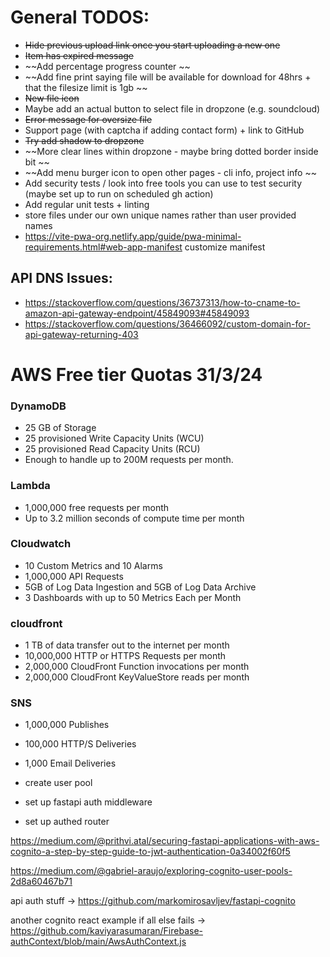 # General TODOS:

- ~~Hide previous upload link once you start uploading a new one~~
- ~~Item has expired message~~
- ~~Add percentage progress counter ~~
- ~~Add fine print saying file will be available for download for 48hrs + that the filesize limit is 1gb ~~
- ~~New file icon~~
- Maybe add an actual button to select file in dropzone (e.g. soundcloud)
- ~~Error message for oversize file~~
- Support page (with captcha if adding contact form) + link to GitHub
- ~~Try add shadow to dropzone~~
- ~~More clear lines within dropzone - maybe bring dotted border inside bit ~~
- ~~Add menu burger icon to open other pages - cli info, project info ~~
- Add security tests / look into free tools you can use to test security (maybe set up to run on scheduled gh action)
- Add regular unit tests + linting
- store files under our own unique names rather than user provided names
- https://vite-pwa-org.netlify.app/guide/pwa-minimal-requirements.html#web-app-manifest customize manifest

## API DNS Issues:

- https://stackoverflow.com/questions/36737313/how-to-cname-to-amazon-api-gateway-endpoint/45849093#45849093
- https://stackoverflow.com/questions/36466092/custom-domain-for-api-gateway-returning-403

# AWS Free tier Quotas 31/3/24

### DynamoDB

- 25 GB of Storage
- 25 provisioned Write Capacity Units (WCU)
- 25 provisioned Read Capacity Units (RCU)
- Enough to handle up to 200M requests per month.

### Lambda

- 1,000,000 free requests per month
- Up to 3.2 million seconds of compute time per month

### Cloudwatch

- 10 Custom Metrics and 10 Alarms
- 1,000,000 API Requests
- 5GB of Log Data Ingestion and 5GB of Log Data Archive
- 3 Dashboards with up to 50 Metrics Each per Month

### cloudfront

- 1 TB of data transfer out to the internet per month
- 10,000,000 HTTP or HTTPS Requests per month
- 2,000,000 CloudFront Function invocations per month
- 2,000,000 CloudFront KeyValueStore reads per month

### SNS

- 1,000,000 Publishes
- 100,000 HTTP/S Deliveries
- 1,000 Email Deliveries

- create user pool
- set up fastapi auth middleware
- set up authed router

https://medium.com/@prithvi.atal/securing-fastapi-applications-with-aws-cognito-a-step-by-step-guide-to-jwt-authentication-0a34002f60f5

https://medium.com/@gabriel-araujo/exploring-cognito-user-pools-2d8a60467b71

api auth stuff -> https://github.com/markomirosavljev/fastapi-cognito

another cognito react example if all else fails -> https://github.com/kaviyarasumaran/Firebase-authContext/blob/main/AwsAuthContext.js
